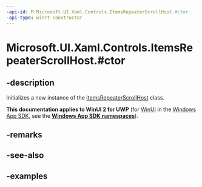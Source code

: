 ```yaml
---
-api-id: M:Microsoft.UI.Xaml.Controls.ItemsRepeaterScrollHost.#ctor
-api-type: winrt constructor
---
```


# Microsoft.UI.Xaml.Controls.ItemsRepeaterScrollHost.#ctor

<!--
public ItemsRepeaterScrollHost ();
-->

## -description

Initializes a new instance of the [ItemsRepeaterScrollHost](itemsrepeaterscrollhost.md) class.

**This documentation applies to WinUI 2 for UWP** (for [WinUI](/windows/apps/winui/winui3/) in the [Windows App SDK](/windows/apps/windows-app-sdk/), see the **[Windows App SDK namespaces](/windows/windows-app-sdk/api/winrt/)**).

## -remarks

## -see-also

## -examples


